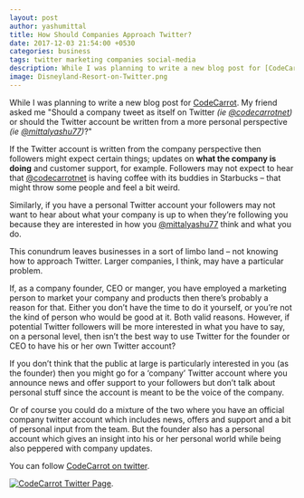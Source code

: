 ```yaml
---
layout: post
author: yashumittal
title: How Should Companies Approach Twitter?
date: 2017-12-03 21:54:00 +0530
categories: business
tags: twitter marketing companies social-media
description: While I was planning to write a new blog post for [CodeCarrot](//www.codecarrot,net). My friend asked me Should a company tweet as itself on Twitter (ie @codecarrotnet) or should the Twitter account be written from a more personal perspective (ie @mittalyashu77)?
image: Disneyland-Resort-on-Twitter.png
---
```


While I was planning to write a new blog post for [CodeCarrot](//www.codecarrot,net). My friend asked me "Should a company tweet as itself on Twitter *(ie [@codecarrotnet](//www.twitter.com/codecarrotnet))* or should the Twitter account be written from a more personal perspective *(ie [@mittalyashu77](//www.twitter.com/mittalyashu77))*?"

If the Twitter account is written from the company perspective then followers might expect certain things; updates on **what the company is doing** and customer support, for example. Followers may not expect to hear that [@codecarrotnet](//www.twitter.com/codecarrotnet) is having coffee with its buddies in Starbucks – that might throw some people and feel a bit weird.

Similarly, if you have a personal Twitter account your followers may not want to hear about what your company is up to when they’re following you because they are interested in how you [@mittalyashu77](//www.twitter.com/mittalyashu77) think and what you do.

This conundrum leaves businesses in a sort of limbo land – not knowing how to approach Twitter. Larger companies, I think, may have a particular problem.

If, as a company founder, CEO or manger, you have employed a marketing person to market your company and products then there’s probably a reason for that. Either you don’t have the time to do it yourself, or you’re not the kind of person who would be good at it. Both valid reasons. However, if potential Twitter followers will be more interested in what you have to say, on a personal level, then isn’t the best way to use Twitter for the founder or CEO to have his or her own Twitter account?

If you don’t think that the public at large is particularly interested in you (as the founder) then you might go for a ‘company’ Twitter account where you announce news and offer support to your followers but don’t talk about personal stuff since the account is meant to be the voice of the company.

Or of course you could do a mixture of the two where you have an official company twitter account which includes news, offers and support and a bit of personal input from the team. But the founder also has a personal account which gives an insight into his or her personal world while being also peppered with company updates.

You can follow [CodeCarrot on twitter](//www.twitter.com/codecarrotnet).

[![CodeCarrot Twitter Page](//blog.codecarrot.net/images/codecarrot-twitter.png)](//www.twitter.com/codecarrotnet).
